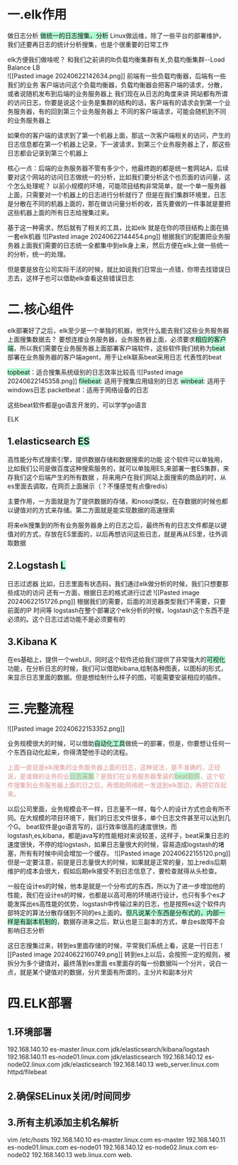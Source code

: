 # 一.elk作用
做日志分析
<span style="background:#affad1">做统一的日志搜集，分析</span>
Linux做运维，除了一些平台的部署维护，我们还要再日志的统计分析搜集，也是个很重要的日常工作

elk方便我们做啥呢？
和我们之前讲的lb负载均衡集群有关,负载均衡集群--Load Balance LB  
![[Pasted image 20240622142634.png]]
前端有一些负载均衡器，后端有一些我们的业务
客户端访问这个负载均衡器，负载均衡器会把客户端的请求，分散，或者说随机发布到后端的业务服务器上
我们现在从日志的角度来讲
网站都有所谓的访问日志，你要是说这个业务是集群的结构的话，客户端有的请求会到第一个业务服务器，有的回到第三个业务服务器上
不同的客户端请求，可能会随机到不同的业务服务器上

如果你的客户端的请求到了第一个机器上面，那这一次客户端相关的访问，产生的日志信息都在第一个机器上记录，下一波请求，到第三个业务服务器上了，那这些日志都会记录到第三个机器上

核心一点：后端的业务服务器不管有多少个，他最终跑的都是统一套网站A，后续要对这个网站的访问日志做统一的分析，比如我们要分析这个也页面的访问量，这个怎么处理呢？
以前小规模的环境，可能项目结构非常简单，就一个单一服务器上面，只需要对一个机器上的日志进行分析就行了
但是在我们集群环境里，日志是分散在不同的机器上面的，那在做访问量分析的收，首先要做的一件事就是要把这些机器上面的所有日志给搜集过来。

基于这一种需求，然后就有了相关的工具，比如elk
就是在你的项目结构上面在搞一套elk机器
![[Pasted image 20240622144454.png]]
根据我们的配置把业务服务器上面我们需要的日志统一全都集中到elk身上来，然后方便在elk上做一些统一的分析，统一的处理。

但是要是放在公司实际干活的时候，就比如说我们日常出一点错，你带去找错误日志去，这样子也可以借助elk查看这些错误日志

# 二.核心组件
elk部署好了之后，elk至少是一个单独的机器，他凭什么能去我们这些业务服务器上面搜集数据去？
要想连接业务服务器，业务服务器上面，必须要求<span style="background:#affad1">相应的客户端</span>，所以我们需要在业务服务器上面部署客户端软件，这些软件我们统称为<span style="background:#affad1">beat</span>
部署在业务服务器的客户端agent，用于让elk联系beat采用日志
代表性的beat

<span style="background:#affad1">topbeat</span>：适合搜集系统级别的日志效率比较高
![[Pasted image 20240622145358.png]]
<span style="background:#affad1">filebeat</span>:   适用于搜集应用级别的日志
<span style="background:#affad1">winbeat</span>:  适用于windows日志
packetbeat：适用于网络设备的日志

这些beat软件都是go语言开发的，可以学学go语言

ELK
## 1.elasticsearch <span style="background:#affad1">ES</span>
高性能分布式搜索引擎，提供数据存储和数据搜索的功能
这个软件可以单独用，比如我们公司是做百度这种搜索服务的，就可以单独用ES,来部署一套ES集群，来存我们这个后端产生的所有数据
，将来用户在我们网站上面搜索的商品的时，从es里面去调取，在网页上面展示（？不懂感觉有点像redis）

主要作用，一方面就是为了提供数据的存储，和nosql类似，在存数据的时候也都以键值对的方式来存储。第二方面就是能实现数据的高速搜索

将来elk搜集到的所有业务服务器身上的日志之后，最终所有的日志文件都是以键值对的方式，存放在ES里面的，以后再想访问这些日志，就是再从ES里，往外调取数据

## 2.Logstash <span style="background:#affad1">L</span>
日志过滤器
比如，日志里面有状态码，我们通过elk做分析的时候，我们只想要那些成功的访问
还有一方面，根据日志的格式进行过滤
![[Pasted image 20240622151726.png]]
根据我们的需要，后面的浏览器类型我们不需要，只要前面的IP 时间等
logstash在整个部署这个elk分析的时候，logstash这个东西不是必须的。这个日志过滤功能不是必须要有的

## 3.Kibana K
在es基础上，提供一个webUI，同时这个软件还给我们提供了非常强大的<span style="background:#affad1">可视化</span>功能，在分析日志的时候，我们可以借助kibana,绘制各种图表，以图标的形式，来显示日志里面的数据。但是想绘制什么样子的图，可能需要安装相应的插件。

# 三.完整流程
![[Pasted image 20240622153352.png]]

业务规模很大的时候，可以借助<span style="background:#affad1">自动化工具</span>做统一的部署，但是，你要想让任何一个东西自动化起来，你得清楚他手动的流程。

<font color="#d99694">上面一直说是elk搜集的业务服务器上面的日志，这种说法，是不准确的，正经说，是谁做的业务的业<span style="background:#affad1">日志采集</span>？是我们在业务服务器里装的<span style="background:#affad1">beat软件</span>，这个软件搜集到业务服务器上面的日之后，再借助网络统一发送到elk那边，再把它存起来。</font>

以后公司里面，业务规模会不一样，日志量不一样，每个人的设计方式也会有所不同。在大规模的项目环境下，我们的日志文件很多，单个日志文件甚至可以达到几个G。
beat软件是go语言写的，运行效率很高的速度很快，而logstash,es,kibana，都是java写的性能相对来说较差，这样子，beat采集日志的速度很快，不停的给logstash，如果日志量很大的时候，容易造成logstash的堵塞，所有有时候中间会增加一个缓存。
![[Pasted image 20240622155120.png]]
但是一定要注意，前提是日志量很大的时候，如果就是正常的量，加上redis后期维护的成本会很大，假如后期elk接受不到日志信息了，要检查就得从头检查。

一般在设计es的时候，他本是就是一个分布式的东西，所以为了进一步增加他的性能，我们在设计es的时候，也都是以高可用的环境进行设计，也只有多个es才能发挥出es高性能的优势，logstash中传输过来的日志，也是按照es这个软件内部特定的算法分散存储到不同的es上面的。<span style="background:#affad1">但凡说某个东西是分布式的，内部一样是有副本机制的</span>，数据存进来之后，默认也是三副本的方式，单台es故障不会影响日志分析

这日志搜集过来，转到es里面存储的时候，平常我们系统上看，这是一行日志
![[Pasted image 20240622160749.png]]
转到es上以后，会按照一定的规则，被拆分为多个键值对，最终落到es里面
es里面存的每一份数据叫一个分片，说白一点，就是某个键值对的数据，分片里面有所谓的，主分片和副本分片




# 四.ELK部署
## 1.环境部署
192.168.140.10 es-master.linux.com jdk/elasticsearch/kibana/logstash
192.168.140.11 es-node01.linux.com jdk/elasticsearch
192.168.140.12 es-node02.linux.com jdk/elasticsearch
192.168.140.13 web_server.linux.com httpd/filebeat

## 2.确保SELinux关闭/时间同步
## 3.所有主机添加主机名解析
vim /etc/hosts
192.168.140.10	es-master.linux.com	es-master
192.168.140.11	es-node01.linux.com	es-node01
192.168.140.12	es-node02.linux.com	es-node02
192.168.140.13	web.linux.com	web.
































